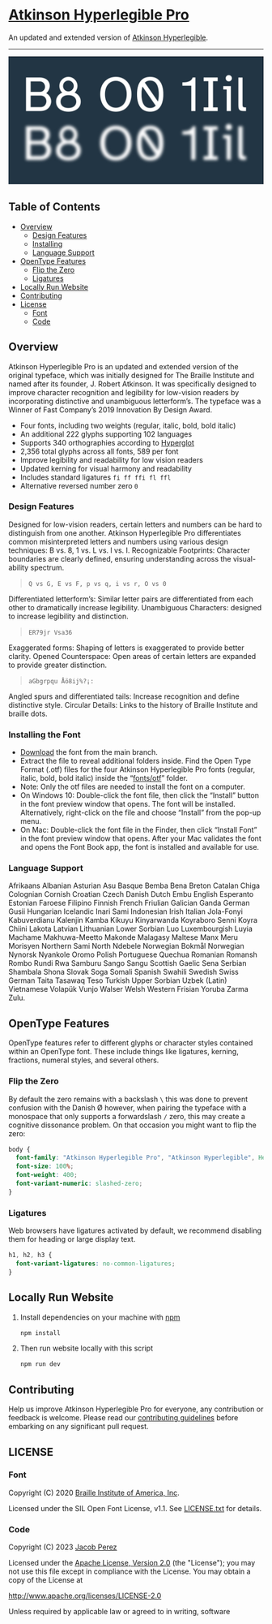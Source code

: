 # [Atkinson Hyperlegible Pro](https://jacobxperez.github.io/atkinson-hyperlegible-pro/)

An updated and extended version of [Atkinson Hyperlegible](https://github.com/googlefonts/atkinson-hyperlegible).

---
![banner](docs/banner.jpg)

## Table of Contents

* [Overview](#overview)
  * [Design Features](#design-features)
  * [Installing](#installing-the-font)
  * [Language Support](#language-support)
* [OpenType Features](#opentype-features)
  * [Flip the Zero](#flip-the-zero)
  * [Ligatures](#ligatures)
* [Locally Run Website](#locally-run-website)
* [Contributing](#contributing)
* [License](#license)
  * [Font](#font)
  * [Code](#code)

## Overview

Atkinson Hyperlegible Pro is an updated and extended version of the original typeface, which was initially designed for The Braille Institute and named after its founder, J. Robert Atkinson. It was specifically designed to improve character recognition and legibility for low-vision readers by incorporating distinctive and unambiguous letterform’s. The typeface was a Winner of Fast Company’s 2019 Innovation By Design Award.

* Four fonts, including two weights (regular, italic, bold, bold italic)
* An additional 222 glyphs supporting 102 languages
* Supports 340 orthographies according to [Hyperglot](https://hyperglot.rosettatype.com/)
* 2,356 total glyphs across all fonts, 589 per font
* Improve legibility and readability for low vision readers
* Updated kerning for visual harmony and readability
* Includes standard ligatures `fi ff ffi fl ffl`
* Alternative reversed number zero `0`

### Design Features

Designed for low-vision readers, certain letters and numbers can be hard to distinguish from one another. Atkinson Hyperlegible Pro differentiates common misinterpreted letters and numbers using various design techniques: B vs. 8, 1 vs. L vs. l vs. I. Recognizable Footprints: Character boundaries are clearly defined, ensuring understanding across the visual-ability spectrum.

> `Q vs G, E vs F, p vs q, i vs r, O vs 0`

Differentiated letterform’s: Similar letter pairs are differentiated from each other to dramatically increase legibility. Unambiguous Characters: designed to increase legibility and distinction.

> `ER79jr Vsa36`

Exaggerated forms: Shaping of letters is exaggerated to provide better clarity. Opened Counterspace: Open areas of certain letters are expanded to provide greater distinction.

> `aGbgrpqu Åö8ij%?¡:`

Angled spurs and differentiated tails: Increase recognition and define distinctive style. Circular Details: Links to the history of Braille Institute and braille dots.

### Installing the Font

* [Download](https://github.com/jacobxperez/atkinson-hyperlegible-pro/archive/refs/heads/main.zip) the font from the main branch.
* Extract the file to reveal additional folders inside. Find the Open Type Format (.otf) files for the four Atkinson Hyperlegible Pro fonts (regular, italic, bold, bold italic) inside the “[fonts/otf](https://github.com/jacobxperez/atkinson-hyperlegible-pro/tree/main/fonts/otf)” folder.
* Note: Only the otf files are needed to install the font on a computer.
* On Windows 10: Double-click the font file, then click the “Install” button in the font preview window that opens. The font will be installed. Alternatively, right-click on the file and choose “Install” from the pop-up menu.
* On Mac: Double-click the font file in the Finder, then click “Install Font” in the font preview window that opens. After your Mac validates the font and opens the Font Book app, the font is installed and available for use.

### Language Support

Afrikaans Albanian Asturian Asu Basque Bemba Bena Breton Catalan Chiga Colognian Cornish Croatian Czech Danish Dutch Embu English Esperanto Estonian Faroese Filipino Finnish French Friulian Galician Ganda German Gusii Hungarian Icelandic Inari Sami Indonesian Irish Italian Jola-Fonyi Kabuverdianu Kalenjin Kamba Kikuyu Kinyarwanda Koyraboro Senni Koyra Chiini Lakota Latvian Lithuanian Lower Sorbian Luo Luxembourgish Luyia Machame Makhuwa-Meetto Makonde Malagasy Maltese Manx Meru Morisyen Northern Sami North Ndebele Norwegian Bokmål Norwegian Nynorsk Nyankole Oromo Polish Portuguese Quechua Romanian Romansh Rombo Rundi Rwa Samburu Sango Sangu Scottish Gaelic Sena Serbian Shambala Shona Slovak Soga Somali Spanish Swahili Swedish Swiss German Taita Tasawaq Teso Turkish Upper Sorbian Uzbek (Latin) Vietnamese Volapük Vunjo Walser Welsh Western Frisian Yoruba Zarma Zulu.

## OpenType Features

OpenType features refer to different glyphs or character styles contained within an OpenType font. These include things like ligatures, kerning, fractions, numeral styles, and several others.

### Flip the Zero

By default the zero remains with a backslash `\` this was done to prevent confusion with the Danish Ø however, when pairing the typeface with a monospace that only supports a forwardslash `/` zero, this may create a cognitive dissonance problem. On that occasion you might want to flip the zero:

```css
body {
  font-family: "Atkinson Hyperlegible Pro", "Atkinson Hyperlegible", Helvetica, Arial, sans-serif;
  font-size: 100%;
  font-weight: 400;
  font-variant-numeric: slashed-zero;
}
```

### Ligatures

Web browsers have ligatures activated by default, we recommend disabling them for heading or large display text.

```css
h1, h2, h3 {
  font-variant-ligatures: no-common-ligatures;
}
```

## Locally Run Website

1) Install dependencies on your machine with [npm](https://www.npmjs.com/)

    ```bash
    npm install
    ```

2) Then run website locally with this script

    ```bash
    npm run dev
    ```

## Contributing

Help us improve Atkinson Hyperlegible Pro for everyone, any contribution or feedback is welcome.
Please read our [contributing guidelines](https://github.com/jacobxperez/atkinson-hyperlegible-pro/blob/main/.github/CONTRIBUTING.md)
before embarking on any significant pull request.

## LICENSE

### Font

Copyright (C) 2020 [Braille Institute of America, Inc](https://brailleinstitute.org/).

Licensed under the SIL Open Font License, v1.1. See [LICENSE.txt](LICENSE.txt) for details.

### Code

Copyright (C) 2023 [Jacob Perez](https://jacobxperez.github.io/blog/)

Licensed under the [Apache License, Version 2.0](http://www.apache.org/licenses/LICENSE-2.0) (the "License");
you may not use this file except in compliance with the License.
You may obtain a copy of the License at

<http://www.apache.org/licenses/LICENSE-2.0>

Unless required by applicable law or agreed to in writing, software

